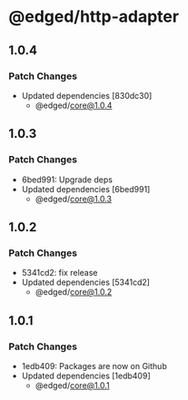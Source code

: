 # @edged/http-adapter

## 1.0.4

### Patch Changes

- Updated dependencies [830dc30]
  - @edged/core@1.0.4

## 1.0.3

### Patch Changes

- 6bed991: Upgrade deps
- Updated dependencies [6bed991]
  - @edged/core@1.0.3

## 1.0.2

### Patch Changes

- 5341cd2: fix release
- Updated dependencies [5341cd2]
  - @edged/core@1.0.2

## 1.0.1

### Patch Changes

- 1edb409: Packages are now on Github
- Updated dependencies [1edb409]
  - @edged/core@1.0.1
